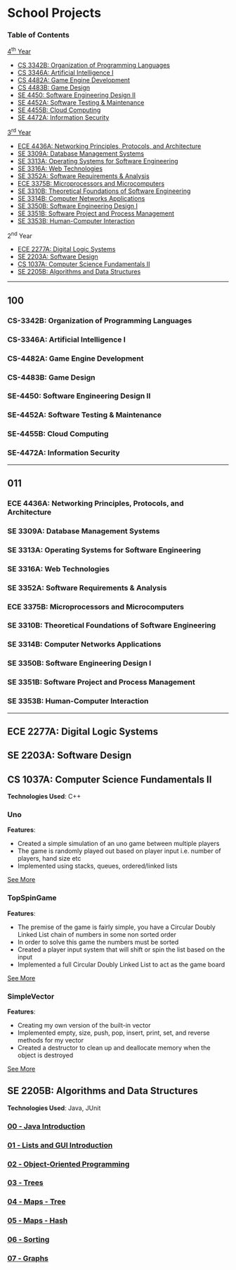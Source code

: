 # School Projects
### Table of Contents
[4<sup>th</sup> Year](#100)
* [CS 3342B: Organization of Programming Languages](#CS-3342B:-Organization-of-Programming-Languages)
* [CS 3346A: Artificial Intelligence I](#CS-3346A:-Artificial-Intelligence-I)
* [CS 4482A: Game Engine Development](#CS-4482A:-Game-Engine-Development)
* [CS 4483B: Game Design](#CS-4483B:-Game-Design)
* [SE 4450: Software Engineering Design II](#SE-4450:-Software-Engineering-Design-II)
* [SE 4452A: Software Testing & Maintenance](#SE-4452A:-Software-Testing-&-Maintenance)
* [SE 4455B: Cloud Computing](#SE-4455B:-Cloud-Computing)
* [SE 4472A: Information Security](#SE-4472A:-Information-Security)

[3<sup>rd</sup> Year](#011)
* [ECE 4436A: Networking Principles, Protocols, and Architecture](#ECE-4436A:-Networking-Principles,-Protocols,-and-Architecture)
* [SE 3309A: Database Management Systems](#SE-3309A:-Database-Management-Systems)
* [SE 3313A: Operating Systems for Software Engineering](#SE-3313A:-Operating-Systems-for-Software-Engineering)
* [SE 3316A: Web Technologies](#SE-3316A:-Web-Technologies)
* [SE 3352A: Software Requirements & Analysis](#SE-3352A:-Software-Requirements-&-Analysis)
* [ECE 3375B: Microprocessors and Microcomputers](#ECE-3375B:-Microprocessors-and-Microcomputers)
* [SE 3310B: Theoretical Foundations of Software Engineering](#SE-3310B:-Theoretical-Foundations-of-Software-Engineering)
* [SE 3314B: Computer Networks Applications](#SE-3314B:-Computer-Networks-Applications)
* [SE 3350B: Software Engineering Design I](#SE-3350B:-Software-Engineering-Design-I)
* [SE 3351B: Software Project and Process Management](#SE-3351B:-Software-Project-and-Process-Management)
* [SE 3353B: Human-Computer Interaction](#SE-3353B:-Human-Computer-Interaction)

2<sup>nd</sup> Year
* [ECE 2277A: Digital Logic Systems](#ECE-2277A:-Digital-Logic-Systems)
* [SE 2203A: Software Design](#SE-2203A:-Software-Design)
* [CS 1037A: Computer Science Fundamentals II](https://github.com/JedraPeake/Software-Engineering-Projects#cs-1037a-computer-science-fundamentals-ii)
* [SE 2205B: Algorithms and Data Structures](#SE-2205B:-Algorithms-and-Data-Structures)

-----------
## 100

### CS-3342B: Organization of Programming Languages
### CS-3346A: Artificial Intelligence I
### CS-4482A: Game Engine Development
### CS-4483B: Game Design
### SE-4450: Software Engineering Design II
### SE-4452A: Software Testing & Maintenance
### SE-4455B: Cloud Computing
### SE-4472A: Information Security
-----------
## 011

### ECE 4436A: Networking Principles, Protocols, and Architecture
### SE 3309A: Database Management Systems
### SE 3313A: Operating Systems for Software Engineering
### SE 3316A: Web Technologies
### SE 3352A: Software Requirements & Analysis
### ECE 3375B: Microprocessors and Microcomputers
### SE 3310B: Theoretical Foundations of Software Engineering
### SE 3314B: Computer Networks Applications
### SE 3350B: Software Engineering Design I
### SE 3351B: Software Project and Process Management
### SE 3353B: Human-Computer Interaction
-----------
## ECE 2277A: Digital Logic Systems
## SE 2203A: Software Design
## CS 1037A: Computer Science Fundamentals II
**Technologies Used**: C++

### **Uno**
**Features**:
- Created a simple simulation of an uno game between multiple players
- The game is randomly played out based on player input i.e. number of players, hand size etc
- Implemented using stacks, queues, ordered/linked lists

[See More](https://github.com/JedraPeake/Uno)

### **TopSpinGame**
**Features**:
- The premise of the game is fairly simple, you have a Circular Doubly Linked List chain of numbers in some non sorted order 
- In order to solve this game the numbers must be sorted
- Created a player input system that will shift or spin the list based on the input
- Implemented a full Circular Doubly Linked List to act as the game board

[See More](https://github.com/JedraPeake/TopSpinGame)

### **SimpleVector**
**Features**:
- Creating my own version of the built-in vector
- Implemented empty, size, push, pop, insert, print, set, and reverse methods for my vector
- Created a destructor to clean up and deallocate memory when the object is destroyed

[See More](https://github.com/JedraPeake/SimpleVector)

## SE 2205B: Algorithms and Data Structures
**Technologies Used**: Java, JUnit

### [00 ‐ Java Introduction](https://github.com/JedraPeake/lab-00-java-introduction-JedraPeake)
### [01 ‐ Lists and GUI Introduction](https://github.com/JedraPeake/lab-01-lists-gui-introduction-JedraPeake)
### [02 ‐ Object-Oriented Programming](https://github.com/JedraPeake/lab-02-object-oriented-programming-JedraPeake)
### [03 ‐ Trees](https://github.com/JedraPeake/lab-3-trees-JedraPeake)
### [04 ‐ Maps - Tree](https://github.com/JedraPeake/lab-4-maps-tree-JedraPeake)
### [05 ‐ Maps - Hash](https://github.com/JedraPeake/lab-5-maps-hashing-JedraPeake)
### [06 ‐ Sorting](https://github.com/JedraPeake/lab-6-sorting-JedraPeake)
### [07 ‐ Graphs](https://github.com/JedraPeake/lab-7-graphs-JedraPeake)